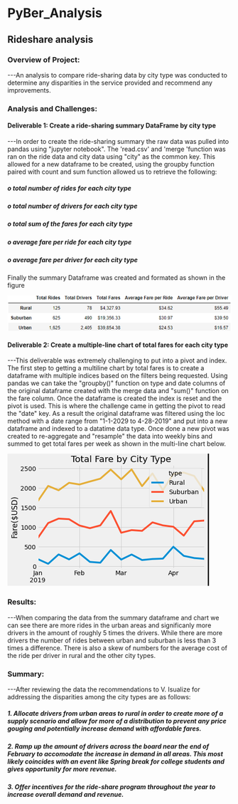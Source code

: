 # PyBer_Analysis
## Rideshare analysis
### Overview of Project:
---An analysis to compare ride-sharing data by city type was conducted to determine any disparities in the service provided and recommend any improvements.
### Analysis and Challenges:
#### Deliverable 1: Create a ride-sharing summary DataFrame by city type
---In order to create the ride-sharing summary the raw data was pulled into pandas using "jupyter notebook". The 'read.csv' and 'merge 'function was ran on the ride data and city data using "city" as the common key. This allowed for a new dataframe to be created, using the groupby function paired with count and sum function allowed us to retrieve the following:
##### o total number of rides for each city type
##### o total number of drivers for each city type
##### o total sum of the fares for each city type
##### o average fare per ride for each city type
##### o average fare per driver for each city type
Finally the summary Dataframe was created and formated as shown in the figure 

![Ride_Share_Summary](https://github.com/jobloom79/PyBer_Analysis/blob/main/analysis/Ride_Share_Summary.PNG)

#### Deliverable 2: Create a multiple-line chart of total fares for each city type
---This deliverable was extremely challenging to put into a pivot and index. The first step to getting a multiline chart by total fares is to create a dataframe with multiple indices based on the filters being requested. Using pandas we can take the "groupby()" function on type and date columns of the original dataframe created with the merge data and "sum()" function on the fare column. Once the dataframe is created the index is reset and the pivot is used. This is where the challenge came in getting the pivot to read the "date" key. As a result the original dataframe was filtered using the loc method with a date range from "1-1-2029 to 4-28-2019" and put into a new dataframe and indexed to a datatime data type. Once done a new pivot was created to re-aggregate and "resample" the data into weekly bins and summed to get total fares per week as shown in the multi-line chart below. 

![PyBer_fare_summary](https://github.com/jobloom79/PyBer_Analysis/blob/main/analysis/PyBer_fare_summary.PNG)

### Results: 
---When comparing the data from the summary dataframe and chart we can see there are more rides in the urban areas and significanly more drivers in the amount of roughly 5 times the drivers. While there are more drivers the number of rides between urban and suburban is less than 3 times a difference. There is also a skew of numbers for the average cost of the ride per driver in rural and the other city types.
### Summary: 
---After reviewing the data the recommendations to V. Isualize for addressing the disparities among the city types are as follows:
##### 1. Allocate drivers from urban areas to rural in order to create more of a supply scenario and allow for more of a distribution to prevent any price gouging and potentially increase demand with affordable fares.
##### 2. Ramp up the amount of drivers across the board near the end of February to accomodate the increase in demand in all areas. This most likely coincides with an event like Spring break for college students and gives opportunity for more revenue.
##### 3. Offer incentives for the ride-share program throughout the year to increase overall demand and revenue.
